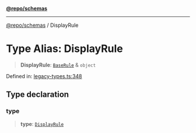 [**@repo/schemas**](../README.md)

***

[@repo/schemas](../globals.md) / DisplayRule

# Type Alias: DisplayRule

> **DisplayRule**: [`BaseRule`](BaseRule.md) & `object`

Defined in: [legacy-types.ts:348](https://github.com/alexqguo/drinking-board-game-v3/blob/4601cd1dd31c4765939b300b0a940d609425b657/packages/schemas/src/legacy-types.ts#L348)

## Type declaration

### type

> **type**: [`DisplayRule`](../enumerations/RuleType.md#displayrule)
